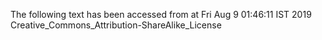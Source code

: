 The following text has been accessed from at Fri Aug 9 01:46:11 IST 2019
Creative_Commons_Attribution-ShareAlike_License
